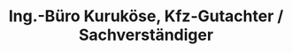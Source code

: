 ---
title: "Ing.-Büro Kuruköse, Kfz-Gutachter / Sachverständiger"
url: /ludwigshafen-am-rhein/ing-buero-kurukoese-kfz-gutachter-sachverstaendiger/
shop: Autohaus
---